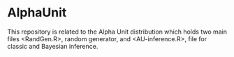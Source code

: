 # AlphaUnit

This repository is related to the Alpha Unit distribution which holds two main files <RandGen.R>, random generator, and <AU-inference.R>, file for classic and Bayesian inference.
